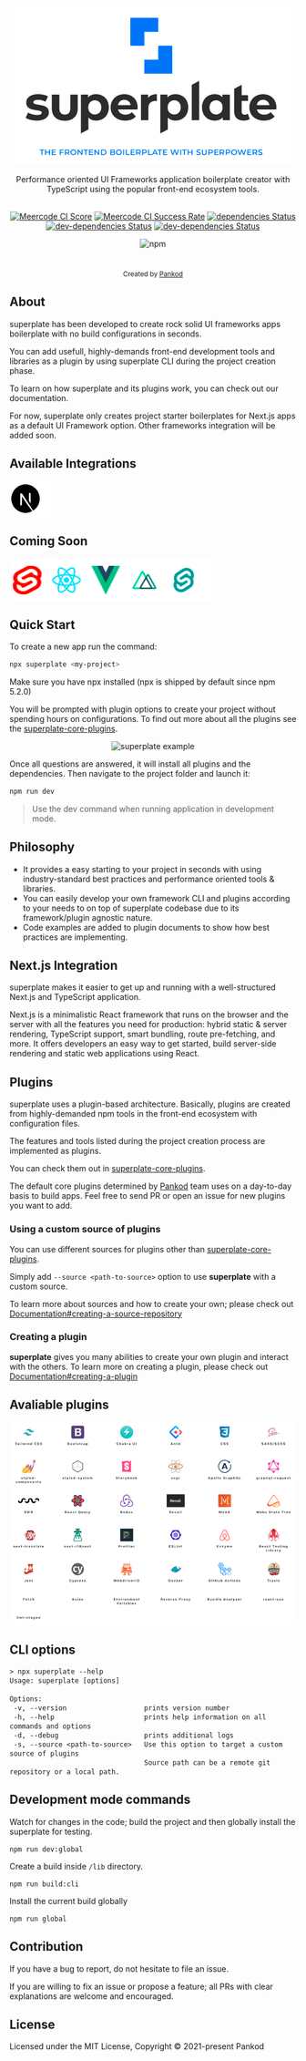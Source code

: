 <div align="center">
<img src="images/banner.png"  align="center" />
</div>
<br/>
<div align="center">Performance oriented UI Frameworks application boilerplate creator with TypeScript using the popular front-end ecosystem tools.</div>
<br/>


<div align="center">



[![Meercode CI Score](https://api.meercode.io/badge/pankod/superplate?type=ci-score&token=IITTyA0OnDnR3phwZbp61uZW9QO05lxQ&lastDay=14)](https://meercode.io/pankod/superplate)
[![Meercode CI Success Rate](https://api.meercode.io/badge/pankod/superplate?type=ci-success-rate&token=IITTyA0OnDnR3phwZbp61uZW9QO05lxQ&lastDay=14)](https://meercode.io/pankod/superplate)
[![dependencies Status](https://david-dm.org/pankod/superplate/status.svg)](https://david-dm.org/pankod/superplate)
[![dev-dependencies Status](https://david-dm.org/pankod/superplate/dev-status.svg)](https://david-dm.org/pankod/superplate?type=dev) 
[![dev-dependencies Status](https://travis-ci.org/pankod/superplate.svg?branch=master)](https://travis-ci.org/pankod/superplate) 

![npm](https://img.shields.io/npm/dw/@pankod/superplate)

</div>


<br/>
<div align="center">
  <sub>Created by <a href="https://www.pankod.com">Pankod</a></sub>
</div>

   
## About


superplate has been developed to create rock solid UI frameworks apps boilerplate with no build configurations in seconds.

You can add usefull, highly-demands front-end development tools and libraries as a plugin by using superplate CLI during the project creation phase.


To learn on how superplate and its plugins work, you can check out our documentation.



For now, superplate only creates project starter boilerplates  for Next.js apps as a default UI Framework option. Other frameworks integration will be added soon.

## Available Integrations


<img src="images/available.png"  align="center" />



## Coming Soon
<img src="images/integrations.png"  align="center" />



## Quick Start
To create a new app run the command:


```bash
npx superplate <my-project>
```
Make sure you have npx installed (npx is shipped by default since npm 5.2.0)

You will be prompted with plugin options to create your project without spending hours on configurations. To find out more about all the plugins see the [superplate-core-plugins](https://github.com/pankod/superplate-core-plugins).




<p align='center'>
<img src='https://user-images.githubusercontent.com/11361964/106468355-dd9be280-64ae-11eb-82da-c313beb16d6b.gif' width='500' alt='superplate example'>
</p>


Once all questions are answered, it will install all plugins and the dependencies. Then  navigate to the project folder and launch it:

```bash
npm run dev
```
>Use the dev command when running application in development mode.
## Philosophy

- It provides a easy starting to your project in seconds with using industry-standard best practices and performance oriented tools & libraries.
- You can easily develop your own framework CLI and plugins according to your needs to on top of superplate codebase due to its framework/plugin agnostic nature.
- Code examples are added to plugin documents to show how best practices are implementing.

## Next.js Integration

superplate  makes it easier to get up and running with a well-structured Next.js and TypeScript application.


Next.js is a minimalistic React framework that runs on the browser and the server  with all the features you need for production: hybrid static & server rendering, TypeScript support, smart bundling, route pre-fetching, and more. It offers developers an easy way to get started, build server-side rendering and static web applications using React.

## Plugins
superplate uses a plugin-based architecture. Basically, plugins are created from highly-demanded npm tools in the front-end ecosystem with configuration files. 

The features and tools listed during the project creation process are implemented as plugins.

You can check them out in [superplate-core-plugins](https://github.com/pankod/superplate-core-plugins). 

The default core plugins determined by <a href="https://www.pankod.com">Pankod</a> team uses on a day-to-day basis to build apps. Feel free to send PR or open an issue for new plugins you want to add.


### Using a custom source of plugins

You can use different sources for plugins other than [superplate-core-plugins](https://github.com/pankod/superplate-core-plugins). 

Simply add `--source <path-to-source>` option to use **superplate** with a custom source. 

To learn more about sources and how to create your own; please check out [Documentation#creating-a-source-repository](X)

### Creating a plugin

**superplate** gives you many abilities to create your own plugin and interact with the others. To learn more on creating a plugin, please check out [Documentation#creating-a-plugin](X)



## Avaliable plugins
<img src="images/plugins.png"  align="center" />


## CLI options

```
> npx superplate --help
Usage: superplate [options]

Options:
 -v, --version                   prints version number
 -h, --help                      prints help information on all commands and options
 -d, --debug                     prints additional logs
 -s, --source <path-to-source>   Use this option to target a custom source of plugins 
                                 Source path can be a remote git repository or a local path.  
```


## Development mode commands


Watch for changes in the code; build the project and then globally install the superplate for testing.
```
npm run dev:global
```

Create a build inside `/lib` directory.

 ```
 npm run build:cli
 ```


Install the current build globally


```
npm run global
```



## Contribution

If you have a bug to report, do not hesitate to file an issue.

If you are willing to fix an issue or propose a feature; all PRs with clear explanations are welcome and encouraged.

## License

Licensed under the MIT License, Copyright © 2021-present Pankod

